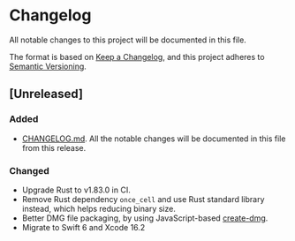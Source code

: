# Changelog

All notable changes to this project will be documented in this file.

The format is based on [Keep a Changelog](https://keepachangelog.com/en/1.1.0/),
and this project adheres to [Semantic Versioning](https://semver.org/spec/v2.0.0.html).

## [Unreleased]

### Added

- [CHANGELOG.md](https://github.com/hronro/iPortForwarder/blob/master/CHANGELOG.md). All the notable changes will be documented in this file from this release.

### Changed

- Upgrade Rust to v1.83.0 in CI.
- Remove Rust dependency `once_cell` and use Rust standard library instead, which helps reducing binary size.
- Better DMG file packaging, by using JavaScript-based [create-dmg](https://github.com/sindresorhus/create-dmg).
- Migrate to Swift 6 and Xcode 16.2
